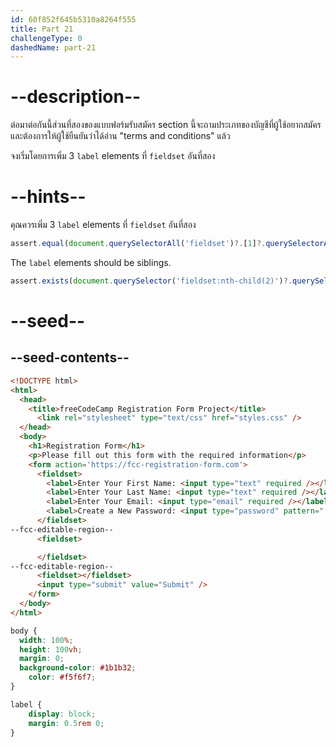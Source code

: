 ```yaml
---
id: 60f852f645b5310a8264f555
title: Part 21
challengeType: 0
dashedName: part-21
---
```


# --description--

ต่อมาต่อกันนี้ส่วนที่สองของแบบฟอร์มรับสมัคร
section นี้จะถามประเภทของบัญชีที่ผู้ใช้อยากสมัคร และต้องการให้ผู้ใช้ยืนยันว่าได้อ่าน "terms and conditions" แล้ว

จงเริ่มโดยการเพิ่ม 3 `label` elements ที่ `fieldset` อันที่สอง

# --hints--

คุณควรเพิ่ม 3 `label` elements ที่ `fieldset` อันที่สอง

```js
assert.equal(document.querySelectorAll('fieldset')?.[1]?.querySelectorAll('label')?.length, 3);
```

The `label` elements should be siblings.

```js
assert.exists(document.querySelector('fieldset:nth-child(2)')?.querySelector('label + label + label'));
```

# --seed--

## --seed-contents--

```html
<!DOCTYPE html>
<html>
  <head>
    <title>freeCodeCamp Registration Form Project</title>
	  <link rel="stylesheet" type="text/css" href="styles.css" />
  </head>
  <body>
    <h1>Registration Form</h1>
    <p>Please fill out this form with the required information</p>
    <form action='https://fcc-registration-form.com'>
      <fieldset>
        <label>Enter Your First Name: <input type="text" required /></label>
        <label>Enter Your Last Name: <input type="text" required /></label>
        <label>Enter Your Email: <input type="email" required /></label>
        <label>Create a New Password: <input type="password" pattern="[a-z0-5]{8,}" required /></label>
      </fieldset>
--fcc-editable-region--
      <fieldset>

      </fieldset>
--fcc-editable-region--
      <fieldset></fieldset>
      <input type="submit" value="Submit" />
    </form>
  </body>
</html>
```

```css
body {
  width: 100%;
  height: 100vh;
  margin: 0;
  background-color: #1b1b32;
	color: #f5f6f7;
}

label {
	display: block;
	margin: 0.5rem 0;
}

```
